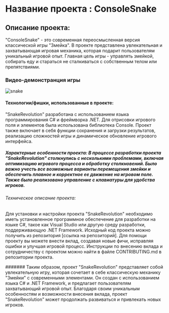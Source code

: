 # Название проекта : ConsoleSnake
## Описание проекта:
"ConsoleSnake" - это современная переосмысленная версия классической игры "Змейка". В проекте представлена увлекательная и захватывающая игровая механика, которая подарит пользователям уникальный игровой опыт. Главная цель игры - управлять змейкой, собирать еду и стараться не сталкиваться с собственным телом или препятствиями.
### Видео-демонстранция игры
![snake](https://user-images.githubusercontent.com/81313310/190220855-83a2bf29-09d6-444e-b183-be3317b91c19.gif)

#### Технологии/фишки, использованные в проекте:
"SnakeRevolution" разработана с использованием языка программирования C# и фреймворка .NET. Для отрисовки игрового поля и элементов была использована библиотека Console. Проект также включает в себя функции сохранения и загрузки результатов, реализацию сложностей игры и динамическое обновление игрового интерфейса.
##### Характерные особенности проекта: В процессе разработки проекта "SnakeRevolution" столкнулись с несколькими проблемами, включая оптимизацию игрового процесса и обработку столкновений. Было важно учесть все возможные варианты перемещения змейки и обеспечить плавное и корректное ее движение на игровом поле. Также было реализовано управление с клавиатуры для удобства игроков.

###### Техническое описание проекта: 
Для установки и настройки проекта "SnakeRevolution" необходимо иметь установленное программное обеспечение для разработки на языке C#, такое как Visual Studio или другую среду разработки, поддерживающую .NET Framework. Исходный код проекта можно получить из репозитория [ссылка на репозиторий]. Для помощи проекту вы можете внести вклад, создавая новые фичи, исправляя ошибки и улучшая игровой процесс. Инструкции по внесению вклада и сотрудничеству с проектом можно найти в файле CONTRIBUTING.md в репозитории проекта.

####### Таким образом, проект "SnakeRevolution" представляет собой увлекательную игру, которая сочетает в себе классическую механику "Змейки" с современными элементами. Он создан с использованием языка C# и .NET Framework, и предлагает пользователям захватывающий игровой опыт. Благодаря своим уникальным особенностям и возможности внесения вклада, проект "SnakeRevolution" может продолжать развиваться и привлекать новых игроков.
